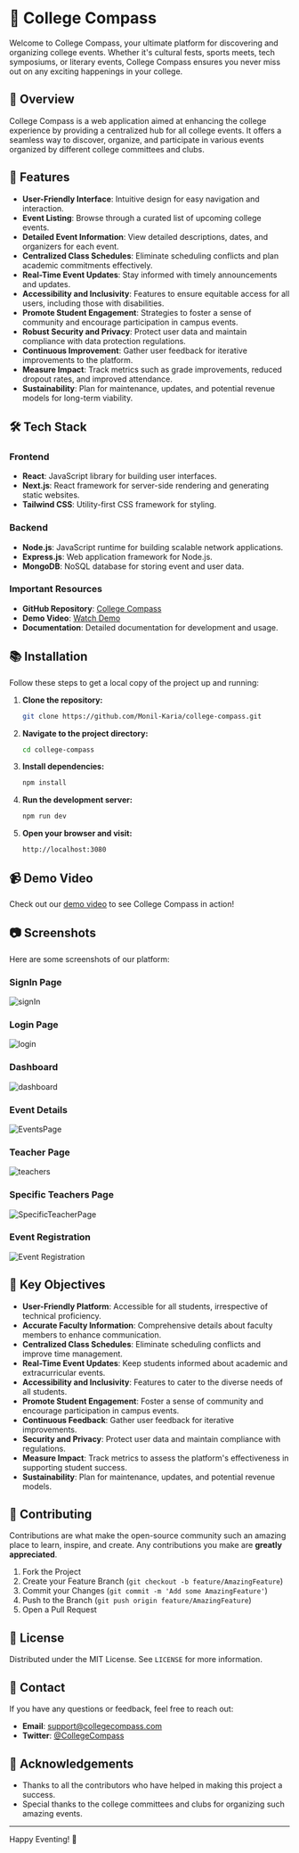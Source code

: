 # 🎉 College Compass

Welcome to College Compass, your ultimate platform for discovering and organizing college events. Whether it's cultural fests, sports meets, tech symposiums, or literary events, College Compass ensures you never miss out on any exciting happenings in your college.

## 🌟 Overview

College Compass is a web application aimed at enhancing the college experience by providing a centralized hub for all college events. It offers a seamless way to discover, organize, and participate in various events organized by different college committees and clubs.

## 🚀 Features

- **User-Friendly Interface**: Intuitive design for easy navigation and interaction.
- **Event Listing**: Browse through a curated list of upcoming college events.
- **Detailed Event Information**: View detailed descriptions, dates, and organizers for each event.
- **Centralized Class Schedules**: Eliminate scheduling conflicts and plan academic commitments effectively.
- **Real-Time Event Updates**: Stay informed with timely announcements and updates.
- **Accessibility and Inclusivity**: Features to ensure equitable access for all users, including those with disabilities.
- **Promote Student Engagement**: Strategies to foster a sense of community and encourage participation in campus events.
- **Robust Security and Privacy**: Protect user data and maintain compliance with data protection regulations.
- **Continuous Improvement**: Gather user feedback for iterative improvements to the platform.
- **Measure Impact**: Track metrics such as grade improvements, reduced dropout rates, and improved attendance.
- **Sustainability**: Plan for maintenance, updates, and potential revenue models for long-term viability.

## 🛠️ Tech Stack

### Frontend

- **React**: JavaScript library for building user interfaces.
- **Next.js**: React framework for server-side rendering and generating static websites.
- **Tailwind CSS**: Utility-first CSS framework for styling.

### Backend

- **Node.js**: JavaScript runtime for building scalable network applications.
- **Express.js**: Web application framework for Node.js.
- **MongoDB**: NoSQL database for storing event and user data.

### Important Resources

- **GitHub Repository**: [College Compass](https://github.com/Monil-Karia/College-C)
- **Demo Video**: [Watch Demo](https://www.youtube.com/watch?v=example)
- **Documentation**: Detailed documentation for development and usage.

## 📚 Installation

Follow these steps to get a local copy of the project up and running:

1. **Clone the repository:**
    ```bash
    git clone https://github.com/Monil-Karia/college-compass.git
    ```

2. **Navigate to the project directory:**
    ```bash
    cd college-compass
    ```

3. **Install dependencies:**
    ```bash
    npm install
    ```

4. **Run the development server:**
    ```bash
    npm run dev
    ```

5. **Open your browser and visit:**
    ```
    http://localhost:3080
    ```

## 📹 Demo Video

Check out our [demo video](https://www.youtube.com/watch?v=example) to see College Compass in action!

## 📷 Screenshots

Here are some screenshots of our platform:



### SignIn Page
![signIn](https://github.com/user-attachments/assets/2c6383e2-2bd0-4c3c-86ba-57e37456f7c5)


### Login Page
![login](https://github.com/user-attachments/assets/f07ad694-d60a-419b-8200-9f9b9d31d308)


### Dashboard
![dashboard](https://github.com/user-attachments/assets/288eec6a-4490-430f-a5d9-bfd2b78327ca)


### Event Details
![EventsPage](https://github.com/user-attachments/assets/a3bef210-3789-458a-aee8-f4e38e49a26b)

### Teacher Page
![teachers](https://github.com/user-attachments/assets/d4b3874e-ff14-47b5-a57d-404f1e251823)

### Specific Teachers Page
![SpecificTeacherPage](https://github.com/user-attachments/assets/880142e3-5c9a-4f82-8efb-c29efccddd5b)


### Event Registration
![Event Registration](https://via.placeholder.com/800x400.png?text=Event+Registration)

## 🎯 Key Objectives

- **User-Friendly Platform**: Accessible for all students, irrespective of technical proficiency.
- **Accurate Faculty Information**: Comprehensive details about faculty members to enhance communication.
- **Centralized Class Schedules**: Eliminate scheduling conflicts and improve time management.
- **Real-Time Event Updates**: Keep students informed about academic and extracurricular events.
- **Accessibility and Inclusivity**: Features to cater to the diverse needs of all students.
- **Promote Student Engagement**: Foster a sense of community and encourage participation in campus events.
- **Continuous Feedback**: Gather user feedback for iterative improvements.
- **Security and Privacy**: Protect user data and maintain compliance with regulations.
- **Measure Impact**: Track metrics to assess the platform's effectiveness in supporting student success.
- **Sustainability**: Plan for maintenance, updates, and potential revenue models.

## 🤝 Contributing

Contributions are what make the open-source community such an amazing place to learn, inspire, and create. Any contributions you make are **greatly appreciated**.

1. Fork the Project
2. Create your Feature Branch (`git checkout -b feature/AmazingFeature`)
3. Commit your Changes (`git commit -m 'Add some AmazingFeature'`)
4. Push to the Branch (`git push origin feature/AmazingFeature`)
5. Open a Pull Request

## 📝 License

Distributed under the MIT License. See `LICENSE` for more information.

## 📧 Contact

If you have any questions or feedback, feel free to reach out:

- **Email**: support@collegecompass.com
- **Twitter**: [@CollegeCompass](https://twitter.com/CollegeCompass)

## 🌟 Acknowledgements

- Thanks to all the contributors who have helped in making this project a success.
- Special thanks to the college committees and clubs for organizing such amazing events.

---

Happy Eventing! 🎉
